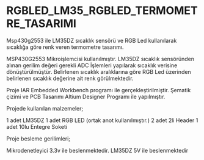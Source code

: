 # RGBLED_LM35_RGBLED_TERMOMETRE_TASARIMI
Msp430g2553 ile LM35DZ sıcaklık sensörü ve RGB Led kullanılarak sıcaklığa göre renk veren termometre tasarımı.

MSP430G2553 Mikroişlemcisi kullanılmıştır. LM35DZ sıcaklık sensöründen alınan gerilim değeri gerekli ADC İşlemleri yapılarak sıcaklık verisine dönüştürülmüştür.
Belirlenen sıcaklık aralıklarına göre RGB Led üzerinden belirlenen sıcaklık değerine ait renk görülmektedir. 

Proje IAR Embedded Workbench programı ile gerçekleştirilmiştir. Şematik çizimi ve PCB Tasarımı Altium Designer Programı ile yapılmıştır.

Projede kullanılan malzemeler;

1 adet LM35DZ
1 adet RGB LED (ortak anot kullanılmıştır.)
2 adet 2li Header 
1 adet 10lu Entegre Soketi

Proje besleme gerilimleri;

Mikrodenetleyici 3.3v ile beslenmektedir.
LM35DZ 5V ile beslenmektedir

